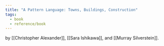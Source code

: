 ```yaml
---
title: "A Pattern Language: Towns, Buildings, Construction"
tags:
  - book
  - reference/book
---
```

by [[Christopher Alexander]], [[Sara Ishikawa]], and [[Murray Silverstein]].